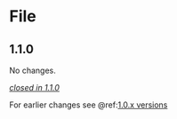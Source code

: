 # File

## 1.1.0

No changes.

[*closed in 1.1.0*](https://github.com/akka/alpakka/issues?q=is%3Aclosed+milestone%3A1.1.0+label%3Ap%3Afile)

For earlier changes see @ref:[1.0.x versions](../1.0.x/file.md)
